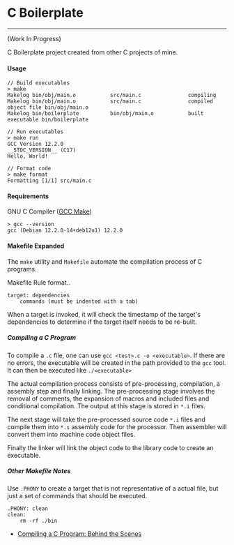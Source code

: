 # C Boilerplate
---
(Work In Progress)

C Boilerplate project created from other C projects of mine.

#### Usage

```
// Build executables
> make
Makelog bin/obj/main.o           src/main.c               compiling
Makelog bin/obj/main.o           src/main.c               compiled object file bin/obj/main.o
Makelog bin/boilerplate          bin/obj/main.o           built executable bin/boilerplate

// Run executables
> make run
GCC Version 12.2.0
__STDC_VERSION__ (C17)
Hello, World!

// Format code
> make format
Formatting [1/1] src/main.c
``` 

#### Requirements

GNU C Compiler ([GCC Make](https://www3.ntu.edu.sg/home/ehchua/programming/cpp/gcc_make.html))
```
> gcc --version
gcc (Debian 12.2.0-14+deb12u1) 12.2.0
```



#### Makefile Expanded
The `make` utility and `Makefile` automate the compilation process of C programs.

Makefile Rule format..
```
target: dependencies
    commands (must be indented with a tab)
```

When a target is invoked, it will check the timestamp of the target's dependencies to determine if the target itself needs to be re-built. 

##### Compiling a C Program

To compile a `.c` file, one can use `gcc <test>.c -o <executable>`. If there are no errors, the executable will be created in the path provided to the `gcc` tool. It can then be executed like `./<executable>`

The actual compilation process consists of pre-processing, compilation, a assembly step and finally linking. The pre-processing stage involves the removal of comments, the expansion of macros and included files and conditional compilation. The output at this stage is stored in `*.i` files.

The next stage will take the pre-processed source code `*.i` files and compile them into `*.s` assembly code for the processor. Then assembler will convert them into machine code object files.

Finally the linker will link the object code to the library code to create an executable.

##### Other Makefile Notes

Use `.PHONY` to create a target that is not representative of a actual file, but just a set of commands that should be executed.

```
.PHONY: clean
clean:
    rm -rf ./bin
```
- [Compiling a C Program: Behind the Scenes](https://www.geeksforgeeks.org/c/compiling-a-c-program-behind-the-scenes/)
